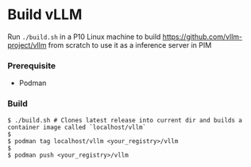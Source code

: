 # Build vLLM

Run `./build.sh` in a P10 Linux machine to build https://github.com/vllm-project/vllm from scratch to use it as a inference server in PIM

### Prerequisite
- Podman

### Build
```
$ ./build.sh # Clones latest release into current dir and builds a container image called `localhost/vllm`
$
$ podman tag localhost/vllm <your_registry>/vllm
$
$ podman push <your_registry>/vllm
```